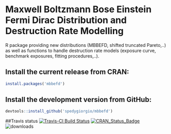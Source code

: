 # Maxwell Boltzmann Bose Einstein Fermi Dirac Distribution and Destruction Rate Modelling

R package providing new distributions (MBBEFD, shifted truncated Pareto,..) as well as functions to handle destruction rate models (exposure curve, benchmark exposures, fitting procedures,..).

## Install the current release from CRAN:
```r
install.packages('mbbefd')
```

## Install the development version from GitHub:
```r
devtools::install_github('spedygiorgio/mbbefd')
```

##Travis status
[![Travis-CI Build Status](https://travis-ci.org/spedygiorgio/mbbefd.svg?branch=master)](https://travis-ci.org/spedygiorgio/mbbefd) [![CRAN\_Status\_Badge](http://www.r-pkg.org/badges/version/mbbefd)](http://cran.r-project.org/package=mbbefd) ![downloads](http://cranlogs.r-pkg.org/badges/grand-total/mbbefd)
